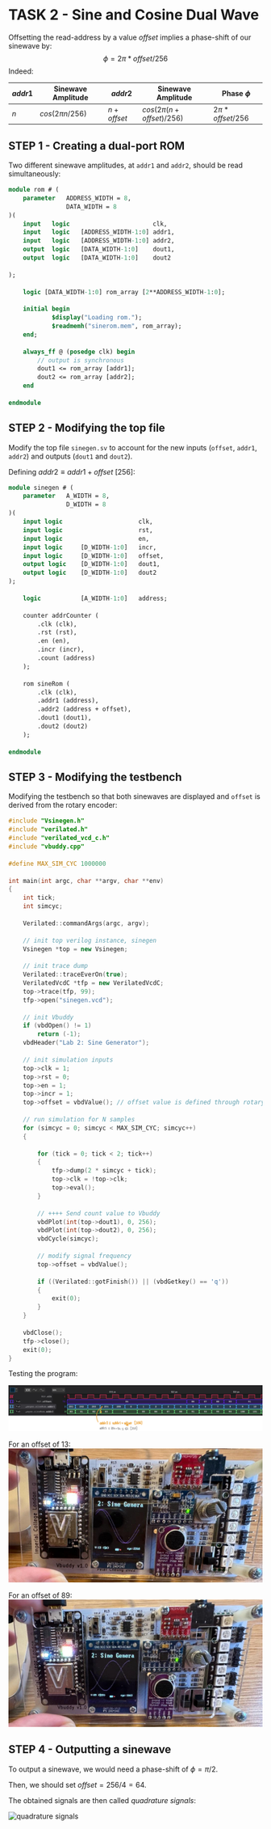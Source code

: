# TASK 2 - Sine and Cosine Dual Wave

Offsetting the read-address by a value $offset$ implies a phase-shift of our sinewave by:
$$ϕ=2π*offset/256$$
Indeed:

| $addr1$ | Sinewave Amplitude | $addr2$ | Sinewave Amplitude | Phase $ϕ$ |
|---| ----------- | ------ | -- | -- |
|$n$| $cos(2πn/256)$ | $n+offset$ | $cos(2π(n+offset)/256)$ | $2π*offset/256$ |


## STEP 1 - Creating a dual-port ROM

Two different sinewave amplitudes, at `addr1` and `addr2`, should be read simultaneously:

``` SystemVerilog
module rom # (
    parameter   ADDRESS_WIDTH = 8,
                DATA_WIDTH = 8
)(
    input   logic                       clk,
    input   logic   [ADDRESS_WIDTH-1:0] addr1,
    input   logic   [ADDRESS_WIDTH-1:0] addr2,
    output  logic   [DATA_WIDTH-1:0]    dout1,
    output  logic   [DATA_WIDTH-1:0]    dout2

);

    logic [DATA_WIDTH-1:0] rom_array [2**ADDRESS_WIDTH-1:0];

    initial begin
            $display("Loading rom.");
            $readmemh("sinerom.mem", rom_array);
    end;

    always_ff @ (posedge clk) begin
        // output is synchronous
        dout1 <= rom_array [addr1];
        dout2 <= rom_array [addr2];
    end

endmodule
```


## STEP 2 - Modifying the top file

Modify the top file `sinegen.sv` to account for the new inputs (`offset`, `addr1`, `addr2`) and outputs (`dout1` and `dout2`).

Defining $addr2≡addr1+offset$  $[256$]:

``` SystemVerilog
module sinegen # (
    parameter   A_WIDTH = 8,
                D_WIDTH = 8
)(
    input logic                     clk,
    input logic                     rst,
    input logic                     en,
    input logic     [D_WIDTH-1:0]   incr,
    input logic     [D_WIDTH-1:0]   offset,     
    output logic    [D_WIDTH-1:0]   dout1,
    output logic    [D_WIDTH-1:0]   dout2   
);

    logic           [A_WIDTH-1:0]   address;

    counter addrCounter (
        .clk (clk),
        .rst (rst),
        .en (en),
        .incr (incr),
        .count (address)
    );

    rom sineRom (
        .clk (clk),
        .addr1 (address),
        .addr2 (address + offset),
        .dout1 (dout1),
        .dout2 (dout2)
    );

endmodule
```

## STEP 3 - Modifying the testbench

Modifying the testbench so that both sinewaves are displayed and `offset` is derived from the rotary encoder:

``` C++
#include "Vsinegen.h"
#include "verilated.h"
#include "verilated_vcd_c.h"
#include "vbuddy.cpp"

#define MAX_SIM_CYC 1000000

int main(int argc, char **argv, char **env)
{
    int tick;
    int simcyc;

    Verilated::commandArgs(argc, argv);

    // init top verilog instance, sinegen
    Vsinegen *top = new Vsinegen;

    // init trace dump
    Verilated::traceEverOn(true);
    VerilatedVcdC *tfp = new VerilatedVcdC;
    top->trace(tfp, 99);
    tfp->open("sinegen.vcd");

    // init Vbuddy
    if (vbdOpen() != 1)
        return (-1);
    vbdHeader("Lab 2: Sine Generator");

    // init simulation inputs
    top->clk = 1;
    top->rst = 0;
    top->en = 1;
    top->incr = 1;
    top->offset = vbdValue(); // offset value is defined through rotary encoder

    // run simulation for N samples
    for (simcyc = 0; simcyc < MAX_SIM_CYC; simcyc++)
    {

        for (tick = 0; tick < 2; tick++)
        {
            tfp->dump(2 * simcyc + tick);
            top->clk = !top->clk;
            top->eval();
        }

        // ++++ Send count value to Vbuddy
        vbdPlot(int(top->dout1), 0, 256);
        vbdPlot(int(top->dout2), 0, 256);
        vbdCycle(simcyc);

        // modify signal frequency
        top->offset = vbdValue();

        if ((Verilated::gotFinish()) || (vbdGetkey() == 'q'))
        {
            exit(0);
        }
    }

    vbdClose();
    tfp->close();
    exit(0);
}
```


Testing the program:

![addr2 in function of offset](../images/addr2_waveform.jpg)

For an offset of 13:
![offset 13](../images/sinegen_offset13.jpeg)

For an offset of 89:
![offset 89](../images/sinegen_offset89.jpeg)
## STEP 4 - Outputting a sinewave

To output a sinewave, we would need a phase-shift of $ϕ=π/2$.

Then, we should set $offset=256/4=64$.

The obtained signals are then called *quadrature signals*:

![quadrature signals](singen_quadrature.jpeg)